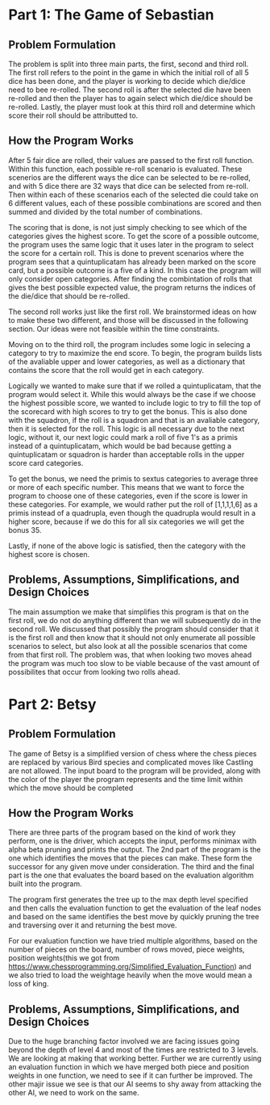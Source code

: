 # Part 1: The Game of Sebastian

## Problem Formulation

The problem is split into three main parts, the first, second and third roll. The first roll refers to the point in the game in which the initial roll of all 5 dice has been done, and the player is working to decide which die/dice need to bee re-rolled. The second roll is after the selected die have been re-rolled and then the player has to again select which die/dice should be re-rolled. Lastly, the player must look at this third roll and determine which score their roll should be attributted to.

## How the Program Works

After 5 fair dice are rolled, their values are passed to the first roll function. Within this function, each possible re-roll scenario is evaluated. These scenerios are the different ways the dice can be selected to be re-rolled, and with 5 dice there are 32 ways that dice can be selected from re-roll. Then within each of these scenarios each of the selected die could take on 6 different values, each of these possible combinations are scored and then summed and divided by the total number of combinations. 

The scoring that is done, is not just simply checking to see which of the categories gives the highest score. To get the score of a possible outcome, the program uses the same logic that it uses later in the program to select the score for a certain roll. This is done to prevent scenarios where the program sees that a quintuplicatam has already been marked on the score card, but a possible outcome is a five of a kind. In this case the program will only consider open categories. After finding the combintation of rolls that gives the best possible expected value, the program returns the indices of the die/dice that should be re-rolled.

The second roll works just like the first roll. We brainstormed ideas on how to make these two different, and those will be discussed in the following section. Our ideas were not feasible within the time constraints. 

Moving on to the third roll, the program includes some logic in selecing a category to try to maximize the end score. To begin, the program builds lists of the avaliable upper and lower categories, as well as a dictionary that contains the score that the roll would get in each category. 

Logically we wanted to make sure that if we rolled a quintuplicatam, that the program would select it. While this would always be the case if we choose the highest possible score, we wanted to include logic to try to fill the top of the scorecard with high scores to try to get the bonus. This is also done with the squadron, if the roll is a squadron and that is an avaliable category, then it is selected for the roll. This logic is all necessary due to the next logic, without it, our next logic could mark a roll of five 1's as a primis instead of a quintuplicatam, which would be bad because getting a quintuplicatam or squadron is harder than acceptable rolls in the upper score card categories.

To get the bonus, we need the primis to sextus categories to average three or more of each specific number. This means that we want to force the program to choose one of these categories, even if the score is lower in these categories. For example, we would rather put the roll of [1,1,1,1,6] as a primis instead of a quadrupla, even though the quadrupla would result in a higher score, because if we do this for all six categories we will get the bonus 35. 

Lastly, if none of the above logic is satisfied, then the category with the highest score is chosen.

## Problems, Assumptions, Simplifications, and Design Choices

The main assumption we make that simplifies this program is that on the first roll, we do not do anything different than we will subsequently do in the second roll. We discussed that possibly the program should consider that it is the first roll and then know that it should not only enumerate all possible scenarios to select, but also look at all the possible scenarios that come from that first roll. The problem was, that when looking two moves ahead the program was much too slow to be viable because of the vast amount of possibilites that occur from looking two rolls ahead.


# Part 2: Betsy

## Problem Formulation

The game of Betsy is a simplified version of chess where the chess pieces are replaced by various Bird species and complicated moves like Castling are not allowed. The input board to the program will be provided, along with the color of the player the program represents and the time limit within which the move should be completed

## How the Program Works

There are three parts of the program based on the kind of work they perform, one is the driver, which accepts the input, performs minimax with alpha beta pruning and prints the output. The 2nd part of the program is the one which identifies the moves that the pieces can make. These form the successor for any given move under consideration. The third and the final part is the one that evaluates the board based on the evaluation algorithm built into the program.

The program first generates the tree up to the max depth level specified and then calls the evaluation function to get the evaluation of the leaf nodes and based on the same identifies the best move by quickly pruning the tree and traversing over it and returning the best move.

For our evaluation function we have tried multiple algorithms, based on the number of pieces on the board, number of rows moved, piece weights, position weights(this we got from https://www.chessprogramming.org/Simplified_Evaluation_Function) and we also tried to load the weightage heavily when the move would mean a loss of king. 

## Problems, Assumptions, Simplifications, and Design Choices
Due to the huge branching factor involved we are facing issues going beyond the depth of level 4 and most of the times are restricted to 3 levels. We are looking at making that working better. Further we are currently using an evaluation function in which we have merged both piece and position weights in one function, we need to see if it can further be improved. The other majir issue we see is that our AI seems to shy away from attacking the other AI, we need to work on the same.